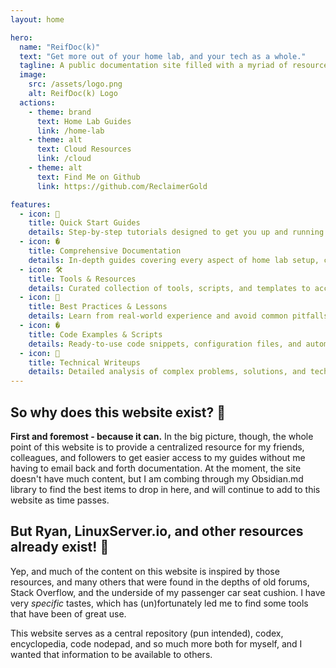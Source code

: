 ```yaml
---
layout: home

hero:
  name: "ReifDoc(k)"
  text: "Get more out of your home lab, and your tech as a whole."
  tagline: A public documentation site filled with a myriad of resources to help people get more out of the internet.
  image:
    src: /assets/logo.png
    alt: ReifDoc(k) Logo
  actions:
    - theme: brand
      text: Home Lab Guides
      link: /home-lab
    - theme: alt
      text: Cloud Resources
      link: /cloud
    - theme: alt
      text: Find Me on Github
      link: https://github.com/ReclaimerGold

features:
  - icon: 🚀
    title: Quick Start Guides
    details: Step-by-step tutorials designed to get you up and running fast with clear, actionable instructions.
  - icon: �
    title: Comprehensive Documentation  
    details: In-depth guides covering every aspect of home lab setup, cloud deployment, and system administration.
  - icon: 🛠️
    title: Tools & Resources
    details: Curated collection of tools, scripts, and templates to accelerate your projects and workflows.
  - icon: 🎯
    title: Best Practices & Lessons
    details: Learn from real-world experience and avoid common pitfalls with proven strategies and insights.
  - icon: �
    title: Code Examples & Scripts
    details: Ready-to-use code snippets, configuration files, and automation scripts for immediate implementation.
  - icon: 📝
    title: Technical Writeups
    details: Detailed analysis of complex problems, solutions, and technical deep-dives from real projects.
---
```


## So why does this website exist? 🤷

**First and foremost - because it can.** In the big picture, though, the whole point of this website is to provide a centralized resource for my friends, colleagues, and followers to get easier access to my guides without me having to email back and forth documentation. At the moment, the site doesn't have much content, but I am combing through my Obsidian.md library to find the best items to drop in here, and will continue to add to this website as time passes.

## But Ryan, LinuxServer.io, and other resources already exist! 😤

Yep, and much of the content on this website is inspired by those resources, and many others that were found in the depths of old forums, Stack Overflow, and the underside of my passenger car seat cushion. I have very *specific* tastes, which has (un)fortunately led me to find some tools that have been of great use.

This website serves as a central repository (pun intended), codex, encyclopedia, code nodepad, and so much more both for myself, and I wanted that information to be available to others.